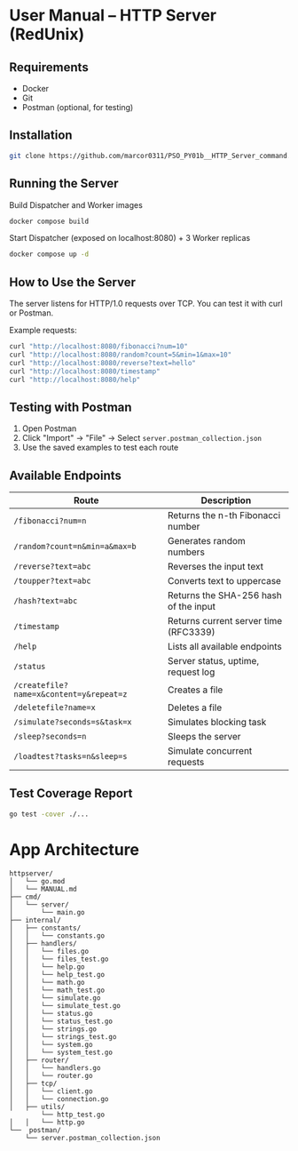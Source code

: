 # User Manual – HTTP Server (RedUnix)

## Requirements
- Docker
- Git
- Postman (optional, for testing)

## Installation

```bash
git clone https://github.com/marcor0311/PSO_PY01b__HTTP_Server_command.git
```

## Running the Server

Build Dispatcher and Worker images
```bash
docker compose build
```

Start Dispatcher (exposed on localhost:8080) + 3 Worker replicas
```bash
docker compose up -d
```

## How to Use the Server

The server listens for HTTP/1.0 requests over TCP. You can test it with curl or Postman.

Example requests:

```bash
curl "http://localhost:8080/fibonacci?num=10"
curl "http://localhost:8080/random?count=5&min=1&max=10"
curl "http://localhost:8080/reverse?text=hello"
curl "http://localhost:8080/timestamp"
curl "http://localhost:8080/help"
```

## Testing with Postman

1. Open Postman
2. Click "Import" → "File" → Select `server.postman_collection.json`
3. Use the saved examples to test each route

## Available Endpoints

| Route                                   | Description                                |
| --------------------------------------- | ------------------------------------------ |
| `/fibonacci?num=n`                      | Returns the n-th Fibonacci number          |
| `/random?count=n&min=a&max=b`           | Generates random numbers                   |
| `/reverse?text=abc`                     | Reverses the input text                    |
| `/toupper?text=abc`                     | Converts text to uppercase                 |
| `/hash?text=abc`                        | Returns the SHA-256 hash of the input      |
| `/timestamp`                            | Returns current server time (RFC3339)      |
| `/help`                                 | Lists all available endpoints              |
| `/status`                               | Server status, uptime, request log         |
| `/createfile?name=x&content=y&repeat=z` | Creates a file                             |
| `/deletefile?name=x`                    | Deletes a file                             |
| `/simulate?seconds=s&task=x`            | Simulates blocking task                    |
| `/sleep?seconds=n`                      | Sleeps the server                          |
| `/loadtest?tasks=n&sleep=s`             | Simulate concurrent requests               |


## Test Coverage Report

```bash
go test -cover ./...
```

# App Architecture 
```
httpserver/
│   └── go.mod
│   └── MANUAL.md
├── cmd/
│   └── server/
│       └── main.go
├── internal/
│   ├── constants/
│   │   └── constants.go
│   ├── handlers/
│   │   └── files.go
│   │   └── files_test.go
│   │   └── help.go
│   │   └── help_test.go
│   │   └── math.go
│   │   └── math_test.go
│   │   └── simulate.go
│   │   └── simulate_test.go
│   │   └── status.go
│   │   └── status_test.go
│   │   └── strings.go
│   │   └── strings_test.go
│   │   └── system.go
│   │   └── system_test.go
│   ├── router/
│   │   └── handlers.go
│   │   └── router.go
│   ├── tcp/
│   │   └── client.go
│   │   └── connection.go
│   ├── utils/
        └── http_test.go
│   │   └── http.go
└──  postman/
    └── server.postman_collection.json

```
